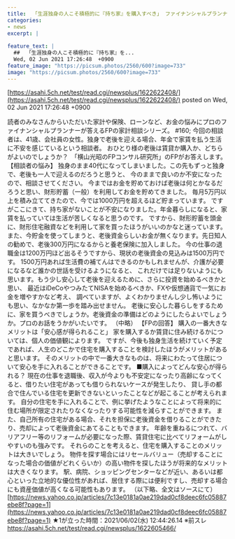 ```yaml
---
title:  「生涯独身の人こそ積極的に『持ち家』を購入すべき」 ファイナンシャルプランナーがアドバイス ★2  
categories:
- news
excerpt: |
  
feature_text: |
  ##  「生涯独身の人こそ積極的に『持ち家』を...
  Wed, 02 Jun 2021 17:26:48  +0900
feature_image: "https://picsum.photos/2560/600?image=733"
image: "https://picsum.photos/2560/600?image=733"
---
```


[https://asahi.5ch.net/test/read.cgi/newsplus/1622622408/](https://asahi.5ch.net/test/read.cgi/newsplus/1622622408/)
posted on Wed, 02 Jun 2021 17:26:48  +0900

<!--more-->

読者のみなさんからいただいた家計や保険、ローンなど、お金の悩みにプロのファイナンシャルプランナーが答えるFPの家計相談シリーズ。 #160; 今回の相談者は、41歳、会社員の女性。独身で老後を迎える場合、年金で家賃を払う生活に不安を感じているという相談者。 おひとり様の老後は賃貸か購入か、どちらがよいのでしょうか？　「横山光昭のFPコンサル研究所」のFPがお答えします。 【相談者の悩み】 独身のまま40代になってしまいました。この先もずっと独身で、老後も一人で迎えるのだろうと思うと、 今のままで良いのか不安になったので、相談させてください。 今まではお金を貯めておけば老後は何とかなるだろうと思い、財形貯蓄（一般）を利用してお金を貯めてきました。 毎月5万円以上を積み立ててきたので、今では1000万円を超えるほど貯まっています。 ですがここにきて、持ち家がないことが不安になりました。年金暮らしになると、家賃を払っていては生活が苦しくなると思うのです。 ですから、財形貯蓄を頭金に、財形住宅融資などを利用して家を買ったほうがいいのかなと迷っています。 また、今貯金を使ってしまうと、老後資金らしいお金が無くなります。先日知人の勧めで、老後300万円になるからと養老保険に加入しました。 今の仕事の退職金は1200万円ほど出るそうですから、現状の老後資金の見込みは1500万円です。 1500万円あれば生活費の補てんはできるのかもしれませんが、介護が必要になるなど誰かの世話を受けるようになると、 これだけでは足りないようにも思います。もう少し安心して老後を迎えるために、さらに投資を始めるべきかと思い、 最近はiDeCoやつみたてNISAを始めるべきか、FXや仮想通貨で一気にお金を増やすかなど考え、 調べていますが、よくわかりませんし少し怖いようにも思い、なかなか第一歩を踏み出せません。 老後に安心した暮らしをするために、家を買うべきでしょうか。老後資金の準備はどのようにしたらよいでしょうか。プロのお話をうかがいたいです。 （中略） 【FPの回答】 購入の一番大きなメリットは「安心感が得られること」 家を購入するか賃貸に住み続けるかについては、個人の価値観によります。 ですが、今後も独身生活を続けていく予定であれば、人生のどこかで住宅を購入することを検討したほうがメリットがあると思います。 そのメリットの中で一番大きなものは、将来にわたって住居について安心を手に入れることができることです。 ■購入によってどんな安心が得られる？ 現在の仕事を退職後、収入が今よりも不安定になったり高齢になってくると、借りたい住宅があっても借りられないケースが発生したり、 貸し手の都合で住んでいる住宅を更新できないといったことなどが起こることが考えられます。 自分の住宅を手に入れることで、例に挙げたようなことによって将来的に住む場所が限定されたりなくなったりする可能性を減らすことができます。 また、自己所有の住宅がある場合、それを担保に老後資金を借りることができたり、売却によって老後資金にあてることもできます。 年齢を重ねるにつれて、バリアフリー等のリフォームが必要になった際、賃貸住宅に比べてリフォームがしやすいのも強みです。 それらのことを考えると、住宅を購入することのメリットは大きいでしょう。 物件を探す場合にはリセールバリュー（売却することになった場合の価値がどれくらいか）の高い物件を探したほうが将来的なメリットは大きくなります。 駅、病院、ショッピングセンターなどが近い、あるいは都心といった立地的な優位性があれば、居住する際には便利ですし、売却する場合にも資産価値が高くなる可能性もあります。 （以下略、全文はソースにて） [https://news.yahoo.co.jp/articles/7c13e0181a0ae219dad0cf8deec6fc05887ebe8f?page=1](https://news.yahoo.co.jp/articles/7c13e0181a0ae219dad0cf8deec6fc05887ebe8f?page=1) ★1が立った時間：2021/06/02(水) 12:44:26.14 ※前スレ https://asahi.5ch.net/test/read.cgi/newsplus/1622605466/
